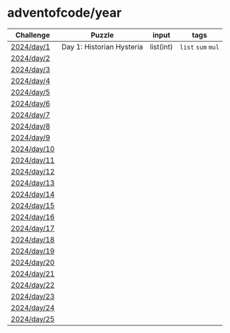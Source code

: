 # adventofcode/year

| Challenge | Puzzle | input | tags |
| --- | --- | --- | -- |
|  [2024/day/1](https://adventofcode.com/2024/day/1) | Day 1: Historian Hysteria | list(int) | `list` `sum` `mul` |
|  [2024/day/2](https://adventofcode.com/2024/day/2) | | | | 
|  [2024/day/3](https://adventofcode.com/2024/day/3) | | | | 
|  [2024/day/4](https://adventofcode.com/2024/day/4) | | | | 
|  [2024/day/5](https://adventofcode.com/2024/day/5) | | | | 
|  [2024/day/6](https://adventofcode.com/2024/day/6) | | | | 
|  [2024/day/7](https://adventofcode.com/2024/day/7) | | | | 
|  [2024/day/8](https://adventofcode.com/2024/day/8) | | | | 
|  [2024/day/9](https://adventofcode.com/2024/day/9) | | | | 
|  [2024/day/10](https://adventofcode.com/2024/day/10) | | | | 
|  [2024/day/11](https://adventofcode.com/2024/day/11) | | | | 
|  [2024/day/12](https://adventofcode.com/2024/day/12) | | | | 
|  [2024/day/13](https://adventofcode.com/2024/day/13) | | | | 
|  [2024/day/14](https://adventofcode.com/2024/day/14) | | | | 
|  [2024/day/15](https://adventofcode.com/2024/day/15) | | | | 
|  [2024/day/16](https://adventofcode.com/2024/day/16) | | | | 
|  [2024/day/17](https://adventofcode.com/2024/day/17) | | | | 
|  [2024/day/18](https://adventofcode.com/2024/day/18) | | | | 
|  [2024/day/19](https://adventofcode.com/2024/day/19) | | | | 
|  [2024/day/20](https://adventofcode.com/2024/day/20) | | | | 
|  [2024/day/21](https://adventofcode.com/2024/day/21) | | | | 
|  [2024/day/22](https://adventofcode.com/2024/day/22) | | | | 
|  [2024/day/23](https://adventofcode.com/2024/day/23) | | | | 
|  [2024/day/24](https://adventofcode.com/2024/day/24) | | | | 
|  [2024/day/25](https://adventofcode.com/2024/day/25) | | | | 